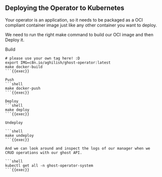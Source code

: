 ## Deploying the Operator to Kubernetes

Your operator is an application, so it needs to be packaged as a OCI compliant container image just like any other container you want to deploy.

We need to run the right make command to build our OCI image and then Deploy it.

Build
```shell
# please use your own tag here! :D 
export IMG=c8n.io/aghilish/ghost-operator:latest
make docker-build
```{{exec}}

Push
```shell
make docker-push
```{{exec}}

Deploy
```shell
make deploy
```{{exec}}

Undeploy

```shell
make undeploy
```{{exec}}

And we can look around and inspect the logs of our manager when we CRUD operations with our ghost API.

```shell
kubectl get all -n ghost-operator-system
```{{exec}}
